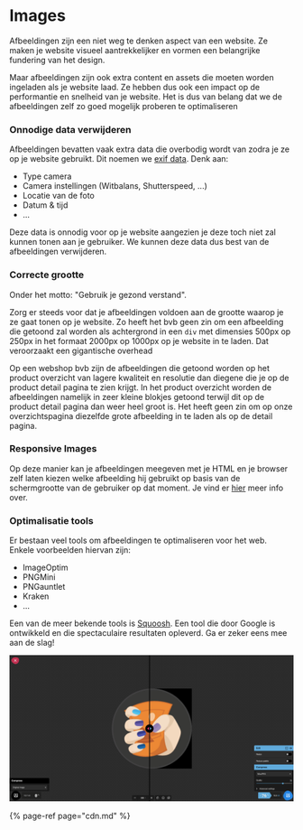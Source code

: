 # Images

Afbeeldingen zijn een niet weg te denken aspect van een website. Ze maken je website visueel aantrekkelijker en vormen een belangrijke fundering van het design.

Maar afbeeldingen zijn ook extra content en assets die moeten worden ingeladen als je website laad. Ze hebben dus ook een impact op de performantie en snelheid van je website. Het is dus van belang dat we de afbeeldingen zelf zo goed mogelijk proberen te optimaliseren

### Onnodige data verwijderen

Afbeeldingen bevatten vaak extra data die overbodig wordt van zodra je ze op je website gebruikt. Dit noemen we [exif data](https://en.wikipedia.org/wiki/Exif). Denk aan:

* Type camera
* Camera instellingen \(Witbalans, Shutterspeed, ...\)
* Locatie van de foto
* Datum & tijd
* ...

Deze data is onnodig voor op je website aangezien je deze toch niet zal kunnen tonen aan je gebruiker. We  kunnen deze data dus best van de afbeeldingen verwijderen.

### Correcte grootte

Onder het motto: "Gebruik je gezond verstand".

Zorg er steeds voor dat je afbeeldingen voldoen aan de grootte waarop je ze gaat tonen op je website. Zo heeft het bvb geen zin om een afbeelding die getoond zal worden als achtergrond in een `div` met dimensies 500px op 250px in het formaat 2000px op 1000px op je website in te laden. Dat veroorzaakt een gigantische overhead

Op een webshop bvb zijn de afbeeldingen die getoond worden op het product overzicht van lagere kwaliteit en resolutie dan diegene die je op de product detail pagina te zien krijgt. In het product overzicht worden de afbeeldingen namelijk in zeer kleine blokjes getoond terwijl dit op de product detail pagina dan weer heel groot is. Het heeft geen zin om op onze overzichtspagina diezelfde grote afbeelding in te laden als op de detail pagina.

### Responsive Images

Op deze manier kan je afbeeldingen meegeven met je HTML en je browser zelf laten kiezen welke afbeelding hij gebruikt op basis van de schermgrootte van de gebruiker op dat moment. Je vind er [hier](https://developer.mozilla.org/en-US/docs/Learn/HTML/Multimedia_and_embedding/Responsive_images) meer info over.

### Optimalisatie tools

Er bestaan veel tools om afbeeldingen te optimaliseren voor het web. Enkele voorbeelden hiervan zijn:

* ImageOptim
* PNGMini
* PNGauntlet
* Kraken
* ...

Een van de meer bekende tools is [Squoosh](https://squoosh.app/). Een tool die door Google is ontwikkeld en die spectaculaire resultaten opleverd. Ga er zeker eens mee aan de slag! 

![Squoosh van Google](../.gitbook/assets/screenshot-18-09-2021at-14.28.15-2x.png)



{% page-ref page="cdn.md" %}



